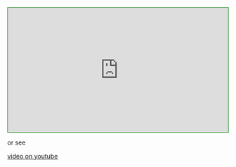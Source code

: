 ---
---
<style>
.embed-container {
  border: solid thin green;
  position: relative;
  padding-bottom: 56.25%;
  height: 0;
  overflow: hidden;
  max-width: 100%;
}

.embed-container iframe {
  position: absolute;
  top: 0;
  left: 0;
  width: 100%;
  height: 100%;
}
</style>

<div class="embed-container">
<iframe style="display:blockmargin-left:auto;margin-right:auto" width="536" height="963" src="https://www.youtube.com/embed/vN6XamqA_yg" frameborder="0" allow="accelerometer; autoplay; clipboard-write; encrypted-media; gyroscope; picture-in-picture" allowfullscreen></iframe>
</div>

or see

[video on youtube ](https://youtu.be/vN6XamqA_yg)
